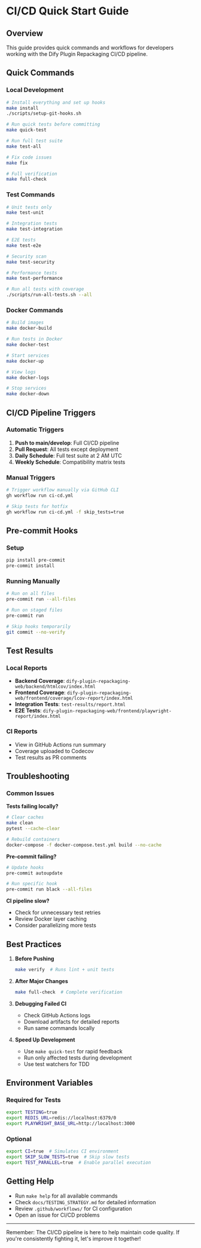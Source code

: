 # CI/CD Quick Start Guide

## Overview

This guide provides quick commands and workflows for developers working with the Dify Plugin Repackaging CI/CD pipeline.

## Quick Commands

### Local Development

```bash
# Install everything and set up hooks
make install
./scripts/setup-git-hooks.sh

# Run quick tests before committing
make quick-test

# Run full test suite
make test-all

# Fix code issues
make fix

# Full verification
make full-check
```

### Test Commands

```bash
# Unit tests only
make test-unit

# Integration tests
make test-integration

# E2E tests
make test-e2e

# Security scan
make test-security

# Performance tests
make test-performance

# Run all tests with coverage
./scripts/run-all-tests.sh --all
```

### Docker Commands

```bash
# Build images
make docker-build

# Run tests in Docker
make docker-test

# Start services
make docker-up

# View logs
make docker-logs

# Stop services
make docker-down
```

## CI/CD Pipeline Triggers

### Automatic Triggers

1. **Push to main/develop**: Full CI/CD pipeline
2. **Pull Request**: All tests except deployment
3. **Daily Schedule**: Full test suite at 2 AM UTC
4. **Weekly Schedule**: Compatibility matrix tests

### Manual Triggers

```bash
# Trigger workflow manually via GitHub CLI
gh workflow run ci-cd.yml

# Skip tests for hotfix
gh workflow run ci-cd.yml -f skip_tests=true
```

## Pre-commit Hooks

### Setup

```bash
pip install pre-commit
pre-commit install
```

### Running Manually

```bash
# Run on all files
pre-commit run --all-files

# Run on staged files
pre-commit run

# Skip hooks temporarily
git commit --no-verify
```

## Test Results

### Local Reports

- **Backend Coverage**: `dify-plugin-repackaging-web/backend/htmlcov/index.html`
- **Frontend Coverage**: `dify-plugin-repackaging-web/frontend/coverage/lcov-report/index.html`
- **Integration Tests**: `test-results/report.html`
- **E2E Tests**: `dify-plugin-repackaging-web/frontend/playwright-report/index.html`

### CI Reports

- View in GitHub Actions run summary
- Coverage uploaded to Codecov
- Test results as PR comments

## Troubleshooting

### Common Issues

**Tests failing locally?**
```bash
# Clear caches
make clean
pytest --cache-clear

# Rebuild containers
docker-compose -f docker-compose.test.yml build --no-cache
```

**Pre-commit failing?**
```bash
# Update hooks
pre-commit autoupdate

# Run specific hook
pre-commit run black --all-files
```

**CI pipeline slow?**
- Check for unnecessary test retries
- Review Docker layer caching
- Consider parallelizing more tests

## Best Practices

1. **Before Pushing**
   ```bash
   make verify  # Runs lint + unit tests
   ```

2. **After Major Changes**
   ```bash
   make full-check  # Complete verification
   ```

3. **Debugging Failed CI**
   - Check GitHub Actions logs
   - Download artifacts for detailed reports
   - Run same commands locally

4. **Speed Up Development**
   - Use `make quick-test` for rapid feedback
   - Run only affected tests during development
   - Use test watchers for TDD

## Environment Variables

### Required for Tests
```bash
export TESTING=true
export REDIS_URL=redis://localhost:6379/0
export PLAYWRIGHT_BASE_URL=http://localhost:3000
```

### Optional
```bash
export CI=true  # Simulates CI environment
export SKIP_SLOW_TESTS=true  # Skip slow tests
export TEST_PARALLEL=true  # Enable parallel execution
```

## Getting Help

- Run `make help` for all available commands
- Check `docs/TESTING_STRATEGY.md` for detailed information
- Review `.github/workflows/` for CI configuration
- Open an issue for CI/CD problems

---

Remember: The CI/CD pipeline is here to help maintain code quality. If you're consistently fighting it, let's improve it together!